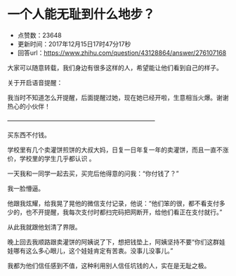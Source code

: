 # 一个人能无耻到什么地步？
- 点赞数：23648
- 更新时间：2017年12月15日17时47分17秒
- 回答url：https://www.zhihu.com/question/43128864/answer/276107168
<body>
 <p data-pid="Jt1TzfHY">大家可以随意转载，我们身边有很多这样的人，希望能让他们看到自己的样子。</p>
 <p data-pid="aXHhYBHj">关于开启语音提醒：</p>
 <p data-pid="cR4rBrPC">我当时不知道怎么开提醒，后面提醒过她，现在她已经开啦，生意相当火爆。谢谢热心的小伙伴！</p>
 <p data-pid="oe_kbar-">————————————————————————</p>
 <p data-pid="U8YV7QXh">买东西不付钱。</p>
 <p data-pid="u9m4TFhT">学校里有几个卖灌饼煎饼的大叔大妈，日复一日年复一年的卖灌饼，而且一直不涨价，学校里的学生几乎都认识 。</p>
 <p data-pid="-B1eG-Ri">一天我和一同学一起去买，买完后他得意的问我：“你付钱了？”</p>
 <p data-pid="u18TJbin">我一脸懵逼。</p>
 <p data-pid="H7LxNiTx">他跟我炫耀，给我晃了晃他的微信支付记录，他说：“他们笨的很，都不看支付多少的，也不开提醒，我每次支付时都扫完码把网断开，给他们看正在支付就行。”</p>
 <p data-pid="V1s0XDjd">从此我就跟他划清了界限。</p>
 <p data-pid="yPFDirry">晚上回去我顺路跟卖灌饼的阿姨说了下，想把钱垫上，阿姨坚持不要“你们这群娃娃哪有这么多心眼儿，这个娃娃肯定有苦衷。没事儿没事儿。”</p>
 <p data-pid="334rtx9X">我都为他们信任感到不值，这种利用别人信任坑钱的人，实在是无耻之极。</p>
</body>